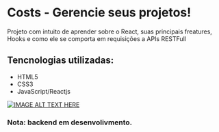 # Costs - Gerencie seus projetos!

<p>Projeto com intuito de aprender sobre o React, suas principais freatures, Hooks e como ele se comporta em requisições a APIs RESTFull</p>

## Tencnologias utilizadas:
<ul>
    <li>HTML5</li>
    <li>CSS3</li>
    <li>JavaScript/Reactjs</li>
</ul>

[![IMAGE ALT TEXT HERE](https://img.youtube.com/vi/E-I3PMCMUNg/0.jpg)](https://www.youtube.com/watch?v=E-I3PMCMUNg)


### Nota: backend em desenvolivmento.
